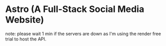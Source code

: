 # Astro (A Full-Stack Social Media Website)

note: please wait 1 min if the servers are down as I'm using the render free trial to host the API.
